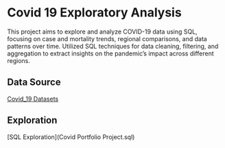 # Covid 19 Exploratory Analysis

This project aims to explore and analyze  COVID-19 data using SQL, focusing on case and mortality trends, regional comparisons, and data patterns over time. Utilized SQL techniques for data cleaning, filtering, and aggregation to extract insights on the pandemic’s impact across different regions.


## Data Source

[Covid_19 Datasets](https://drive.google.com/drive/folders/1j4HSv1dAzQ0rb1_5Lq2034Newj4rsVFe?usp=drive_link)

## Exploration

[SQL Exploration](Covid Portfolio Project.sql)


